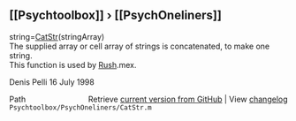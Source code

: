 ## [[Psychtoolbox]] &#8250; [[PsychOneliners]]

string=[CatStr](CatStr)(stringArray)  
The supplied array or cell array of strings is concatenated, to make one string.  
This function is used by [Rush](Rush).mex.  
  
Denis Pelli 16 July 1998  




<div class="code_header" style="text-align:right;">
  <span style="float:left;">Path&nbsp;&nbsp;</span> <span class="counter">Retrieve <a href=
  "https://raw.github.com/Psychtoolbox-3/Psychtoolbox-3/beta/Psychtoolbox/PsychOneliners/CatStr.m">current version from GitHub</a> | View <a href=
  "https://github.com/Psychtoolbox-3/Psychtoolbox-3/commits/beta/Psychtoolbox/PsychOneliners/CatStr.m">changelog</a></span>
</div>
<div class="code">
  <code>Psychtoolbox/PsychOneliners/CatStr.m</code>
</div>

